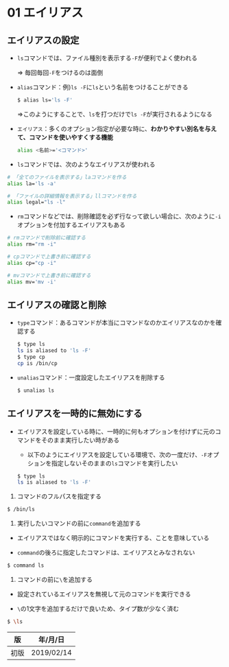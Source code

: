 01 エイリアス
===========

## エイリアスの設定

* `ls`コマンドでは、ファイル種別を表示する`-F`が便利でよく使われる

  => 毎回毎回`-F`をつけるのは面倒

* `alias`コマンド：例)`ls -F`に`ls`という名前をつけることができる

  ```bash
  $ alias ls='ls -F'
  ```
  =>このようにすることで、`ls`を打つだけで`ls -F`が実行されるようになる

* `エイリアス`：多くのオプション指定が必要な時に、**わかりやすい別名を与えて、コマンドを使いやすくする機能**

  ```bash
  alias <名前>='<コマンド>'
  ```

* `ls`コマンドでは、次のようなエイリアスが使われる

```bash
# 「全てのファイルを表示する」laコマンドを作る
alias la='ls -a'

# 「ファイルの詳細情報を表示する」llコマンドを作る
alias legal="ls -l"
```

* `rm`コマンドなどでは、削除確認を必ず行なって欲しい場合に、次のように`-i`オプションを付加するエイリアスもある

```bash
# rmコマンドで削除前に確認する
alias rm="rm -i"

# cpコマンドで上書き前に確認する
alias cp="cp -i"

# mvコマンドで上書き前に確認する
alias mv='mv -i'
```



## エイリアスの確認と削除

* `type`コマンド：あるコマンドが本当にコマンドなのかエイリアスなのかを確認する

  ```bash
  $ type ls
  ls is aliased to 'ls -F'
  $ type cp
  cp is /bin/cp
  ```

* `unalias`コマンド：一度設定したエイリアスを削除する

  ```bash
  $ unalias ls
  ```



## エイリアスを一時的に無効にする

* エイリアスを設定している時に、一時的に何もオプションを付けずに元のコマンドをそのまま実行したい時がある

  * 以下のようにエイリアスを設定している環境で、次の一度だけ、`-F`オプションを指定しないそのままの`ls`コマンドを実行したい

  ```bash
  $ type ls
  ls is aliased to 'ls -F'
  ```

1. コマンドのフルパスを指定する

  ```bash
  $ /bin/ls
  ```

1. 実行したいコマンドの前に`command`を追加する

  * エイリアスではなく明示的にコマンドを実行する、ことを意味している

  * `command`の後ろに指定したコマンドは、エイリアスとみなされない

  ```bash
  $ command ls
  ```

1. コマンドの前に`\`を追加する

  * 設定されているエイリアスを無視して元のコマンドを実行できる

  * `\`の1文字を追加するだけで良いため、タイプ数が少なく済む

  ```bash
  $ \ls
  ```



| 版 |  年/月/日 |
|----|----------|
|初版|2019/02/14|
